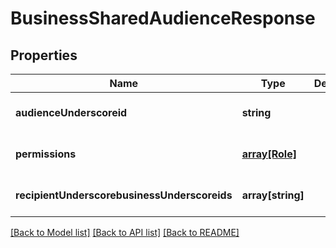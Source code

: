 # BusinessSharedAudienceResponse

## Properties
Name | Type | Description | Notes
------------ | ------------- | ------------- | -------------
**audienceUnderscoreid** | **string** |  | [optional] [default to null]
**permissions** | [**array[Role]**](Role.md) |  | [optional] [default to null]
**recipientUnderscorebusinessUnderscoreids** | **array[string]** |  | [optional] [default to null]

[[Back to Model list]](../README.md#documentation-for-models) [[Back to API list]](../README.md#documentation-for-api-endpoints) [[Back to README]](../README.md)


